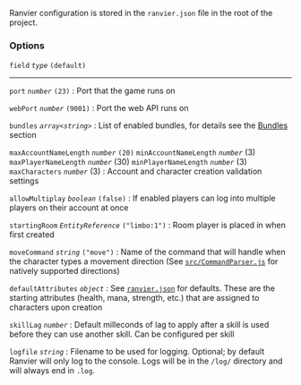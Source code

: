 Ranvier configuration is stored in the `ranvier.json` file in the root of the project.

### Options

`field` _`type`_ `(default)`

----

`port` _`number`_ `(23)`
:    Port that the game runs on

`webPort` _`number`_ `(9001)`
:    Port the web API runs on

`bundles` _`array<string>`_
:    List of enabled bundles, for details see the [Bundles](extending/bundles.md) section

`maxAccountNameLength` _`number`_ `(20)`
`minAccountNameLength` _`number`_ (3)
`maxPlayerNameLength` _`number`_ (30)
`minPlayerNameLength` _`number`_ (3)
`maxCharacters` _`number`_ (3)
:    Account and character creation validation settings

`allowMultiplay` _`boolean`_ `(false)`
:    If enabled players can log into multiple players on their account at once

`startingRoom` _`EntityReference`_ `("limbo:1")`
:    Room player is placed in when first created

`moveCommand` _`string`_ `("move")`
:    Name of the command that will handle when the character types a movement direction (See [`src/CommandParser.js`](https://github.com/shawncplus/ranviermud/blob/staging/src/CommandParser.js) for natively supported directions)

`defaultAttributes` _`object`_
:    See [`ranvier.json`](https://github.com/shawncplus/ranviermud/blob/staging/ranvier.json) for defaults. These are the starting attributes (health, mana, strength, etc.) that are assigned to characters upon creation

`skillLag` _`number`_
:    Default milleconds of lag to apply after a skill is used before they can use another skill. Can be configured per skill

`logfile` _`string`_
:    Filename to be used for logging. Optional; by default Ranvier will only log to the console. Logs will be in the `/log/` directory and will always end in `.log`.
